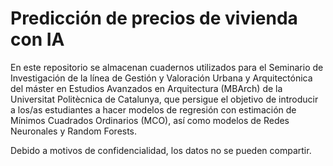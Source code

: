 # Predicción de precios de vivienda con IA
En este repositorio se almacenan cuadernos utilizados para el Seminario de Investigación de la línea de Gestión y Valoración Urbana y Arquitectónica del máster en Estudios Avanzados en Arquitectura (MBArch) de la Universitat Politècnica de Catalunya, que persigue el objetivo 
de introducir a los/as estudiantes a hacer modelos de regresión con estimación de Mínimos Cuadrados Ordinarios (MCO), así como modelos de Redes Neuronales y Random Forests.

Debido a motivos de confidencialidad, los datos no se pueden compartir.
